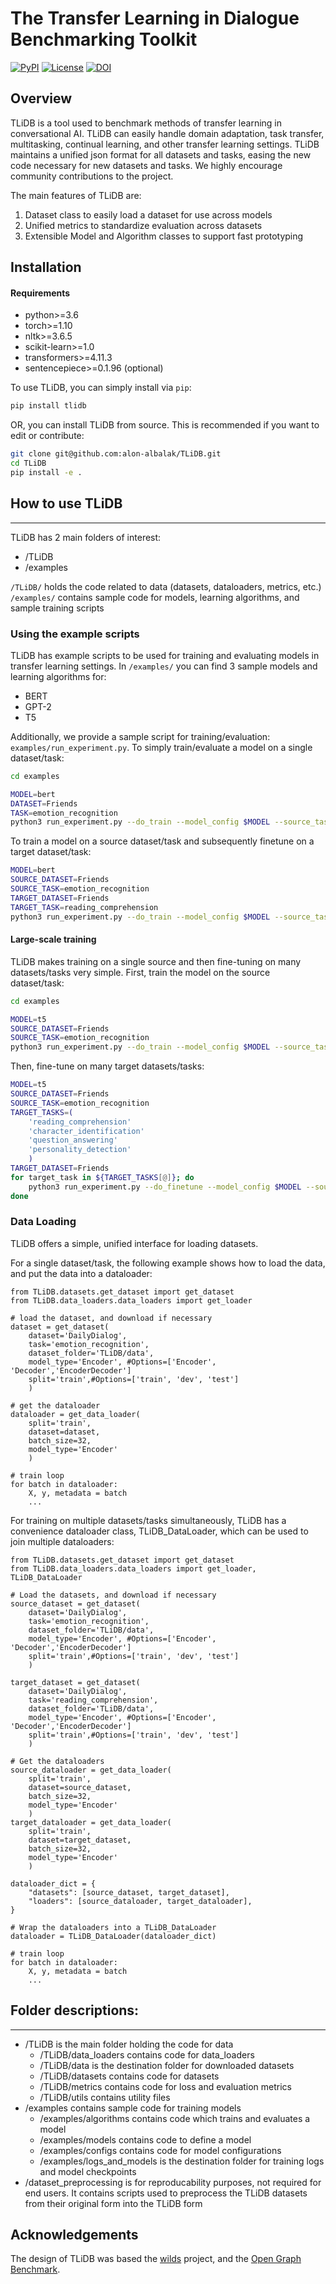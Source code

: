 # The Transfer Learning in Dialogue Benchmarking Toolkit
[![PyPI](https://img.shields.io/pypi/v/tlidb)](https://pypi.org/project/tlidb/)
[![License](https://img.shields.io/badge/license-MIT-blue.svg)](https://github.com/alon-albalak/tlidb/blob/master/LICENSE)
[![DOI](https://zenodo.org/badge/419109889.svg)](https://zenodo.org/badge/latestdoi/419109889)



## Overview
TLiDB is a tool used to benchmark methods of transfer learning in conversational AI.
TLiDB can easily handle domain adaptation, task transfer, multitasking, continual learning, and other transfer learning settings.
TLiDB maintains a unified json format for all datasets and tasks, easing the new code necessary for new datasets and tasks. We highly encourage community contributions to the project.

The main features of TLiDB are:

1. Dataset class to easily load a dataset for use across models
2. Unified metrics to standardize evaluation across datasets
3. Extensible Model and Algorithm classes to support fast prototyping

## Installation

#### Requirements
 - python>=3.6
 - torch>=1.10
 - nltk>=3.6.5
 - scikit-learn>=1.0
 - transformers>=4.11.3
 - sentencepiece>=0.1.96 (optional)


To use TLiDB, you can simply install via `pip`:
```bash
pip install tlidb
```

OR, you can install TLiDB from source. This is recommended if you want to edit or contribute:
```bash
git clone git@github.com:alon-albalak/TLiDB.git
cd TLiDB
pip install -e .
```

## How to use TLiDB
---

TLiDB has 2 main folders of interest:
- /TLiDB
- /examples

`/TLiDB/` holds the code related to data (datasets, dataloaders, metrics, etc.)
`/examples/` contains sample code for models, learning algorithms, and sample training scripts

### Using the example scripts
TLiDB has example scripts to be used for training and evaluating models in transfer learning settings.
In `/examples/` you can find 3 sample models and learning algorithms for:
- BERT
- GPT-2
- T5

Additionally, we provide a sample script for training/evaluation: `examples/run_experiment.py`.
To simply train/evaluate a model on a single dataset/task:
```bash
cd examples

MODEL=bert
DATASET=Friends
TASK=emotion_recognition
python3 run_experiment.py --do_train --model_config $MODEL --source_tasks $TASK --source_datasets $DATASET --do_eval --eval_best --target_tasks $TASK --target_datasets $DATASET
```

To train a model on a source dataset/task and subsequently finetune on a target dataset/task:
```bash
MODEL=bert
SOURCE_DATASET=Friends
SOURCE_TASK=emotion_recognition
TARGET_DATASET=Friends
TARGET_TASK=reading_comprehension
python3 run_experiment.py --do_train --model_config $MODEL --source_tasks $SOURCE_TASK --source_datasets $SOURCE_DATASET --do_finetune --do_eval --eval_best --target_tasks $TARGET_TASK --target_datasets $TARGET_DATASET
```

#### Large-scale training
TLiDB makes training on a single source and then fine-tuning on many datasets/tasks very simple. First, train the model on the source dataset/task:
```bash
cd examples

MODEL=t5
SOURCE_DATASET=Friends
SOURCE_TASK=emotion_recognition
python3 run_experiment.py --do_train --model_config $MODEL --source_tasks $SOURCE_TASK --source_datasets $SOURCE_DATASET
```
Then, fine-tune on many target datasets/tasks:
```bash
MODEL=t5
SOURCE_DATASET=Friends
SOURCE_TASK=emotion_recognition
TARGET_TASKS=(
    'reading_comprehension'
    'character_identification'
    'question_answering'
    'personality_detection'
    )
TARGET_DATASET=Friends
for target_task in ${TARGET_TASKS[@]}; do
    python3 run_experiment.py --do_finetune --model_config $MODEL --source_tasks $SOURCE_TASK --source_datasets $SOURCE_DATASET --target_tasks $target_task --target_datasets $TARGET_DATASET
done
```

### Data Loading
TLiDB offers a simple, unified interface for loading datasets.

For a single dataset/task, the following example shows how to load the data, and put the data into a dataloader:


```python3
from TLiDB.datasets.get_dataset import get_dataset
from TLiDB.data_loaders.data_loaders import get_loader

# load the dataset, and download if necessary
dataset = get_dataset(
    dataset='DailyDialog',
    task='emotion_recognition',
    dataset_folder='TLiDB/data',
    model_type='Encoder', #Options=['Encoder', 'Decoder','EncoderDecoder']
    split='train',#Options=['train', 'dev', 'test']
    )

# get the dataloader
dataloader = get_data_loader(
    split='train', 
    dataset=dataset,
    batch_size=32,
    model_type='Encoder'
    )

# train loop
for batch in dataloader:
    X, y, metadata = batch
    ...
```

For training on multiple datasets/tasks simultaneously, TLiDB has a convenience dataloader class, TLiDB_DataLoader, which can be used to join multiple dataloaders:

```python3
from TLiDB.datasets.get_dataset import get_dataset
from TLiDB.data_loaders.data_loaders import get_loader, TLiDB_DataLoader

# Load the datasets, and download if necessary
source_dataset = get_dataset(
    dataset='DailyDialog',
    task='emotion_recognition',
    dataset_folder='TLiDB/data',
    model_type='Encoder', #Options=['Encoder', 'Decoder','EncoderDecoder']
    split='train',#Options=['train', 'dev', 'test']
    )

target_dataset = get_dataset(
    dataset='DailyDialog',
    task='reading_comprehension',
    dataset_folder='TLiDB/data',
    model_type='Encoder', #Options=['Encoder', 'Decoder','EncoderDecoder']
    split='train',#Options=['train', 'dev', 'test']
    )

# Get the dataloaders
source_dataloader = get_data_loader(
    split='train', 
    dataset=source_dataset,
    batch_size=32,
    model_type='Encoder'
    )
target_dataloader = get_data_loader(
    split='train', 
    dataset=target_dataset,
    batch_size=32,
    model_type='Encoder'
    )

dataloader_dict = {
    "datasets": [source_dataset, target_dataset],
    "loaders": [source_dataloader, target_dataloader],
}

# Wrap the dataloaders into a TLiDB_DataLoader
dataloader = TLiDB_DataLoader(dataloader_dict)

# train loop
for batch in dataloader:
    X, y, metadata = batch
    ...

```


## Folder descriptions:
---
- /TLiDB is the main folder holding the code for data
    - /TLiDB/data_loaders contains code for data_loaders
    - /TLiDB/data is the destination folder for downloaded datasets
    - /TLiDB/datasets contains code for datasets
    - /TLiDB/metrics contains code for loss and evaluation metrics
    - /TLiDB/utils contains utility files
- /examples contains sample code for training models
    - /examples/algorithms contains code which trains and evaluates a model
    - /examples/models contains code to define a model
    - /examples/configs contains code for model configurations
    - /examples/logs_and_models is the destination folder for training logs and model checkpoints
- /dataset_preprocessing is for reproducability purposes, not required for end users. It contains scripts used to preprocess the TLiDB datasets from their original form into the TLiDB form

## Acknowledgements
The design of TLiDB was based the [wilds](https://github.com/p-lambda/wilds) project, and the [Open Graph Benchmark](https://github.com/snap-stanford/ogb).